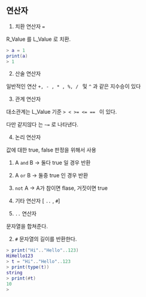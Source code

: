 ## 연산자

1. 치환 연산자 `=`

R_Value 를 L_Value 로 치환.

```lua
> a = 1
print(a)
> 1
```

2. 산술 연산자 

일반적인 연산 `+, - , * , %, / ` 및 `^` 과 같은 지수승이 있다

3. 관계 연산자

대소관계는 L_Value 기준 `> < >= <= == ` 이 있다.

다만 같지않다 는 `~=` 로 나타낸다.

4. 논리 연산자

값에 대한 true, false 판정을 위해서 사용

1. A `and` B  -> 둘다 true 일 경우 반환
2. A `or` B -> 둘중 true 인 경우 반환
3. `not` A -> A가 참이면 flase, 거짓이면 true

4. 기타 연산자 [ ``..`` , ``#``]

1. ``..`` 연산자

문자열을 합쳐준다.

2. ``#`` 문자열의 길이를 반환한다.

```lua
> print("Hi".."Hello"..123)
HiHello123
> t = "Hi".."Hello"..123
> print(type(t))
string
> print(#t)
10
>
```
